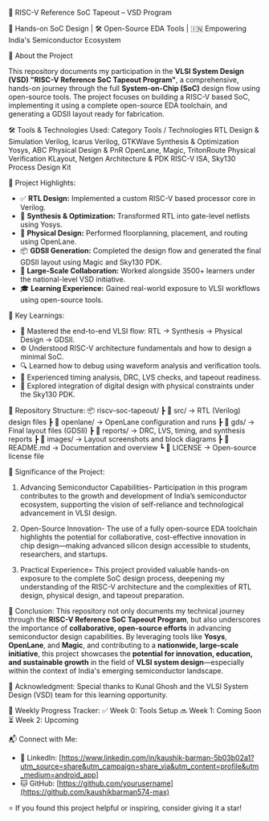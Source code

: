  🧠 RISC-V Reference SoC Tapeout – VSD Program

🚀 Hands-on SoC Design | 🛠️ Open-Source EDA Tools | 🇮🇳 Empowering India's Semiconductor Ecosystem

 📘 About the Project

This repository documents my participation in the **VLSI System Design (VSD) "RISC-V Reference SoC Tapeout Program"**, a comprehensive, hands-on journey through the full **System-on-Chip (SoC)** design flow using open-source tools.
The project focuses on building a RISC-V based SoC, implementing it using a complete open-source EDA toolchain, and generating a GDSII layout ready for fabrication.

🛠️ Tools & Technologies Used:
Category	Tools / Technologies
RTL Design & Simulation	Verilog, Icarus Verilog, GTKWave
Synthesis & Optimization	Yosys, ABC
Physical Design & PnR	OpenLane, Magic, TritonRoute
Physical Verification	KLayout, Netgen
Architecture & PDK	RISC-V ISA, Sky130 Process Design Kit

 🚀 Project Highlights:
* ✅ **RTL Design:** Implemented a custom RISC-V based processor core in Verilog.
* 🔄 **Synthesis & Optimization:** Transformed RTL into gate-level netlists using Yosys.
* 🧱 **Physical Design:** Performed floorplanning, placement, and routing using OpenLane.
* 📦 **GDSII Generation:** Completed the design flow and generated the final GDSII layout using Magic and Sky130 PDK.
* 🤝 **Large-Scale Collaboration:** Worked alongside 3500+ learners under the national-level VSD initiative.
* 🎓 **Learning Experience:** Gained real-world exposure to VLSI workflows using open-source tools.

 🌟 Key Learnings:
* 📐 Mastered the end-to-end VLSI flow: RTL → Synthesis → Physical Design → GDSII.
* ⚙️ Understood RISC-V architecture fundamentals and how to design a minimal SoC.
* 🔍 Learned how to debug using waveform analysis and verification tools.
* 📏 Experienced timing analysis, DRC, LVS checks, and tapeout readiness.
* 🔗 Explored integration of digital design with physical constraints under the Sky130 PDK.

📁 Repository Structure:
📦 riscv-soc-tapeout/
 ┣ 📂 src/              → RTL (Verilog) design files
 ┣ 📂 openlane/         → OpenLane configuration and runs
 ┣ 📂 gds/              → Final layout files (GDSII)
 ┣ 📂 reports/          → DRC, LVS, timing, and synthesis reports
 ┣ 📂 images/           → Layout screenshots and block diagrams
 ┣ 📜 README.md         → Documentation and overview
 ┗ 📜 LICENSE           → Open-source license file

📌 Significance of the Project:

1. Advancing Semiconductor Capabilities-
Participation in this program contributes to the growth and development of India’s semiconductor ecosystem, supporting the vision of self-reliance and technological advancement in VLSI design.

2. Open-Source Innovation-
   The use of a fully open-source EDA toolchain highlights the potential for collaborative, cost-effective innovation in chip design—making advanced silicon design accessible to students, researchers, and startups.

3. Practical Experience=
   This project provided valuable hands-on exposure to the complete SoC design process, deepening my understanding of the RISC-V architecture and the complexities of RTL design, physical design, and tapeout preparation.

 🧾 Conclusion:
This repository not only documents my technical journey through the **RISC-V Reference SoC Tapeout Program**, but also underscores the importance of **collaborative, open-source efforts** in advancing semiconductor design capabilities.
By leveraging tools like **Yosys**, **OpenLane**, and **Magic**, and contributing to a **nationwide, large-scale initiative**, this project showcases the **potential for innovation, education, and sustainable growth** in the field of **VLSI system design**—especially within the context of India's emerging semiconductor landscape.

🙏 Acknowledgment:
Special thanks to Kunal Ghosh and the VLSI System Design (VSD) team for this learning opportunity.

📅 Weekly Progress Tracker:
✅ Week 0: Tools Setup
🔜 Week 1: Coming Soon
⏳ Week 2: Upcoming

 📬 Connect with Me:
* 🔗 LinkedIn: \[https://www.linkedin.com/in/kaushik-barman-5b03b02a1?utm_source=share&utm_campaign=share_via&utm_content=profile&utm_medium=android_app]
* 🐱 GitHub: [https://github.com/yourusername](https://github.com/kaushikbarman574-max)

⭐ If you found this project helpful or inspiring, consider giving it a star!




